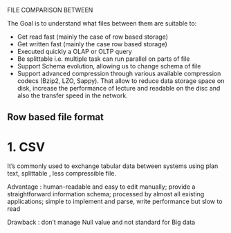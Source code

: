 

FILE COMPARISON BETWEEN 

The Goal is to understand what files between them are suitable to:

+ Get read fast (mainly the case of row based storage)
+ Get written fast (mainly the case row based storage)
+ Executed quickly a OLAP or OLTP query 
+ Be splittable i.e. multiple task can run parallel on parts of file
+ Support Schema evolution, allowing us to change schema of file
+ Support advanced compression through various available compression codecs (Bzip2, LZO, Sappy). That allow to reduce data storage space on disk, increase the performance of lecture and readable on the disc and also the transfer speed in the network.


**Row based file format**
------
# 1. CSV

It’s commonly used to exchange tabular data between systems using plan text, splittable , less compressible file.

Advantage : human-readable and easy to edit manually; provide a straightforward information schema;  processed by almost all existing applications; simple to implement and parse, write performance but slow to read

Drawback : don’t manage Null value and not standard for Big data
